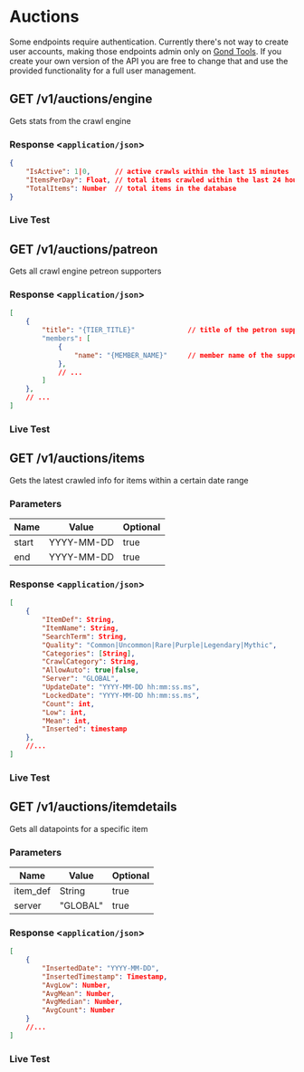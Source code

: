 # Auctions

Some endpoints require authentication. Currently there's not way to create user accounts, making those endpoints admin only on [Gond Tools](https://www.gond.tools). If you create your own version of the API you are free to change that and use the provided functionality for a full user management.

## GET /v1/auctions/engine

Gets stats from the crawl engine

### Response <`application/json`>

```json
{
    "IsActive": 1|0,      // active crawls within the last 15 minutes
    "ItemsPerDay": Float, // total items crawled within the last 24 hours
    "TotalItems": Number  // total items in the database
}
```

### Live Test

<api-tester endpoint="/v1/auctions/engine" method="GET" />

## GET /v1/auctions/patreon

Gets all crawl engine petreon supporters

### Response <`application/json`>

```json
[
    {
        "title": "{TIER_TITLE}"             // title of the petron support tier
        "members": [
            {
                "name": "{MEMBER_NAME}"     // member name of the support tier
            },
            // ...
        ]
    },
    // ...
]
```

### Live Test

<api-tester endpoint="/v1/auctions/patreon" method="GET" />

## GET /v1/auctions/items

Gets the latest crawled info for items within a certain date range

### Parameters

| Name | Value | Optional
| ----------- | ----------- | ----------- |
| start | YYYY-MM-DD | true |
| end | YYYY-MM-DD | true |

### Response <`application/json`>

```json
[
    {
        "ItemDef": String,
        "ItemName": String,
        "SearchTerm": String,
        "Quality": "Common|Uncommon|Rare|Purple|Legendary|Mythic",
        "Categories": [String],
        "CrawlCategory": String,
        "AllowAuto": true|false,
        "Server": "GLOBAL",
        "UpdateDate": "YYYY-MM-DD hh:mm:ss.ms",
        "LockedDate": "YYYY-MM-DD hh:mm:ss.ms",
        "Count": int,
        "Low": int,
        "Mean": int,
        "Inserted": timestamp
    },
    //...
]
```

### Live Test

<api-tester endpoint="/v1/auctions/items" method="GET" :hasQuery="true" />

## GET /v1/auctions/itemdetails

Gets all datapoints for a specific item

### Parameters

| Name | Value | Optional
| ----------- | ----------- | ----------- |
| item_def | String | true |
| server | "GLOBAL" | true |

### Response <`application/json`>

```json
[
    {
        "InsertedDate": "YYYY-MM-DD",
        "InsertedTimestamp": Timestamp,
        "AvgLow": Number,
        "AvgMean": Number,
        "AvgMedian": Number,
        "AvgCount": Number
    }
    //...
]
```

### Live Test

<api-tester endpoint="/v1/auctions/itemdetails" method="GET" :hasQuery="true" />